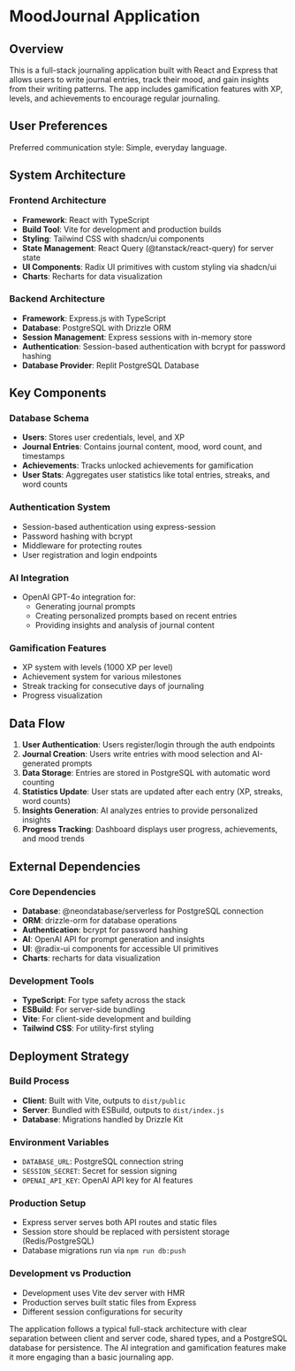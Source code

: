 # MoodJournal Application

## Overview

This is a full-stack journaling application built with React and Express that allows users to write journal entries, track their mood, and gain insights from their writing patterns. The app includes gamification features with XP, levels, and achievements to encourage regular journaling.

## User Preferences

Preferred communication style: Simple, everyday language.

## System Architecture

### Frontend Architecture
- **Framework**: React with TypeScript
- **Build Tool**: Vite for development and production builds
- **Styling**: Tailwind CSS with shadcn/ui components
- **State Management**: React Query (@tanstack/react-query) for server state
- **UI Components**: Radix UI primitives with custom styling via shadcn/ui
- **Charts**: Recharts for data visualization

### Backend Architecture
- **Framework**: Express.js with TypeScript
- **Database**: PostgreSQL with Drizzle ORM
- **Session Management**: Express sessions with in-memory store
- **Authentication**: Session-based authentication with bcrypt for password hashing
- **Database Provider**: Replit PostgreSQL Database

## Key Components

### Database Schema
- **Users**: Stores user credentials, level, and XP
- **Journal Entries**: Contains journal content, mood, word count, and timestamps
- **Achievements**: Tracks unlocked achievements for gamification
- **User Stats**: Aggregates user statistics like total entries, streaks, and word counts

### Authentication System
- Session-based authentication using express-session
- Password hashing with bcrypt
- Middleware for protecting routes
- User registration and login endpoints

### AI Integration
- OpenAI GPT-4o integration for:
  - Generating journal prompts
  - Creating personalized prompts based on recent entries
  - Providing insights and analysis of journal content

### Gamification Features
- XP system with levels (1000 XP per level)
- Achievement system for various milestones
- Streak tracking for consecutive days of journaling
- Progress visualization

## Data Flow

1. **User Authentication**: Users register/login through the auth endpoints
2. **Journal Creation**: Users write entries with mood selection and AI-generated prompts
3. **Data Storage**: Entries are stored in PostgreSQL with automatic word counting
4. **Statistics Update**: User stats are updated after each entry (XP, streaks, word counts)
5. **Insights Generation**: AI analyzes entries to provide personalized insights
6. **Progress Tracking**: Dashboard displays user progress, achievements, and mood trends

## External Dependencies

### Core Dependencies
- **Database**: @neondatabase/serverless for PostgreSQL connection
- **ORM**: drizzle-orm for database operations
- **Authentication**: bcrypt for password hashing
- **AI**: OpenAI API for prompt generation and insights
- **UI**: @radix-ui components for accessible UI primitives
- **Charts**: recharts for data visualization

### Development Tools
- **TypeScript**: For type safety across the stack
- **ESBuild**: For server-side bundling
- **Vite**: For client-side development and building
- **Tailwind CSS**: For utility-first styling

## Deployment Strategy

### Build Process
- **Client**: Built with Vite, outputs to `dist/public`
- **Server**: Bundled with ESBuild, outputs to `dist/index.js`
- **Database**: Migrations handled by Drizzle Kit

### Environment Variables
- `DATABASE_URL`: PostgreSQL connection string
- `SESSION_SECRET`: Secret for session signing
- `OPENAI_API_KEY`: OpenAI API key for AI features

### Production Setup
- Express server serves both API routes and static files
- Session store should be replaced with persistent storage (Redis/PostgreSQL)
- Database migrations run via `npm run db:push`

### Development vs Production
- Development uses Vite dev server with HMR
- Production serves built static files from Express
- Different session configurations for security

The application follows a typical full-stack architecture with clear separation between client and server code, shared types, and a PostgreSQL database for persistence. The AI integration and gamification features make it more engaging than a basic journaling app.